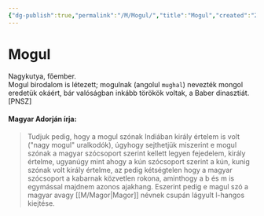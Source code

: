 ```yaml
---
{"dg-publish":true,"permalink":"/M/Mogul/","title":"Mogul","created":"2024-05-11T02:19","updated":"2024-10-25T23:31"}
---
```



# Mogul

Nagykutya, főember.   
Mogul birodalom is létezett; mogulnak (angolul `mughal`) nevezték mongol eredetük okáért, bár valóságban inkább törökök voltak, a Baber dinasztiát. \[PNSZ\]  

#### Magyar Adorján írja:  

> Tudjuk pedig, hogy a mogul szónak Indiában király értelem is volt ("nagy mogul" uralkodók), úgyhogy sejthetjük miszerint e mogul szónak a magyar szócsoport szerint kellett legyen fejedelem, király értelme, ugyanúgy mint ahogy a kún szócsoport szerint a kún, kunig szónak volt király értelme, az pedig kétségtelen hogy a magyar szócsoport a kabarnak közvetlen rokona, aminthogy a b és m is egymással majdnem azonos ajakhang. Eszerint pedig e magul szó a magyar avagy [[M/Magor\|Magor]] névnek csupán lágyult l-hangos kiejtése.  
